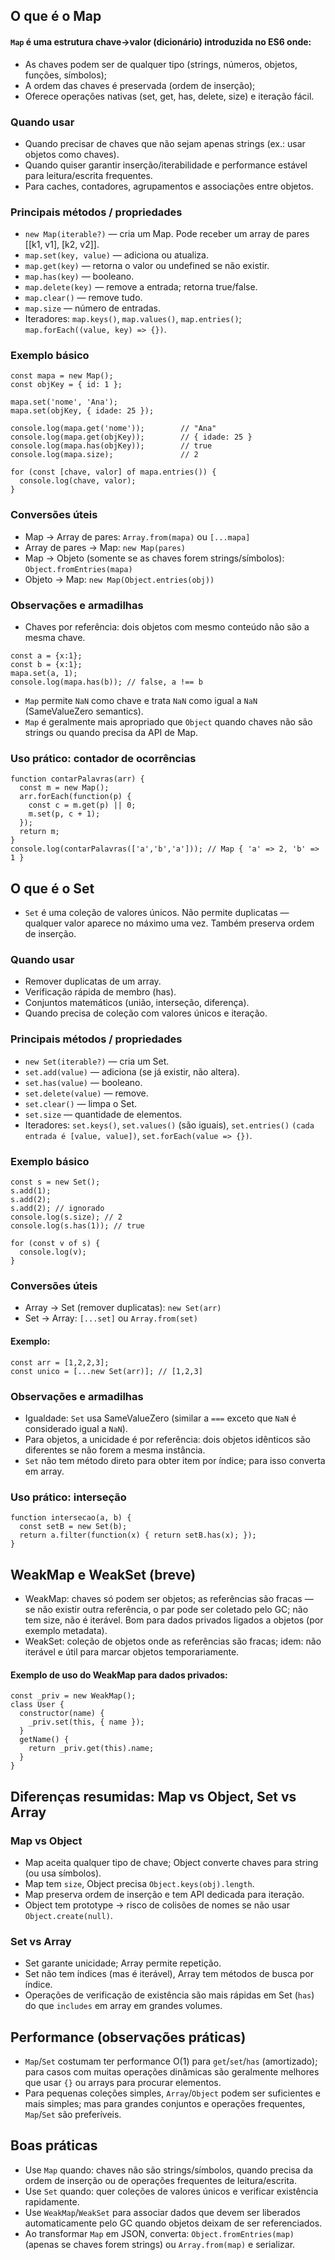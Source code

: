 ## O que é o Map
#### ``Map`` é uma estrutura chave→valor (dicionário) introduzida no ES6 onde:
- As chaves podem ser de qualquer tipo (strings, números, objetos, funções, símbolos);
- A ordem das chaves é preservada (ordem de inserção);
- Oferece operações nativas (set, get, has, delete, size) e iteração fácil.

### Quando usar
- Quando precisar de chaves que não sejam apenas strings (ex.: usar objetos como chaves).
- Quando quiser garantir inserção/iterabilidade e performance estável para leitura/escrita frequentes.
- Para caches, contadores, agrupamentos e associações entre objetos.

### Principais métodos / propriedades
- ``new Map(iterable?)`` — cria um Map. Pode receber um array de pares [[k1, v1], [k2, v2]].
- ``map.set(key, value)`` — adiciona ou atualiza.
- ``map.get(key)`` — retorna o valor ou undefined se não existir.
- ``map.has(key)`` — booleano.
- ``map.delete(key)`` — remove a entrada; retorna true/false.
- ``map.clear()`` — remove tudo.
- ``map.size`` — número de entradas.
- Iteradores: ``map.keys()``, ``map.values()``, ``map.entries()``; ``map.forEach((value, key) => {})``.

### Exemplo básico
```
const mapa = new Map();
const objKey = { id: 1 };

mapa.set('nome', 'Ana');
mapa.set(objKey, { idade: 25 });

console.log(mapa.get('nome'));        // "Ana"
console.log(mapa.get(objKey));        // { idade: 25 }
console.log(mapa.has(objKey));        // true
console.log(mapa.size);               // 2

for (const [chave, valor] of mapa.entries()) {
  console.log(chave, valor);
}
```

### Conversões úteis
- Map → Array de pares: ``Array.from(mapa)`` ou ``[...mapa]``
- Array de pares → Map: ``new Map(pares)``
- Map → Objeto (somente se as chaves forem strings/símbolos): ``Object.fromEntries(mapa)``
- Objeto → Map: ``new Map(Object.entries(obj))``

### Observações e armadilhas
- Chaves por referência: dois objetos com mesmo conteúdo não são a mesma chave.
```
const a = {x:1};
const b = {x:1};
mapa.set(a, 1);
console.log(mapa.has(b)); // false, a !== b
```
- ``Map`` permite ``NaN`` como chave e trata ``NaN`` como igual a ``NaN`` (SameValueZero semantics).
- ``Map`` é geralmente mais apropriado que ``Object`` quando chaves não são strings ou quando precisa da API de Map.

### Uso prático: contador de ocorrências
```
function contarPalavras(arr) {
  const m = new Map();
  arr.forEach(function(p) {
    const c = m.get(p) || 0;
    m.set(p, c + 1);
  });
  return m;
}
console.log(contarPalavras(['a','b','a'])); // Map { 'a' => 2, 'b' => 1 }
```

## O que é o Set
- ``Set`` é uma coleção de valores únicos. Não permite duplicatas — qualquer valor aparece no máximo uma vez. Também preserva ordem de inserção.

### Quando usar
- Remover duplicatas de um array.
- Verificação rápida de membro (has).
- Conjuntos matemáticos (união, interseção, diferença).
- Quando precisa de coleção com valores únicos e iteração.

### Principais métodos / propriedades
- ``new Set(iterable?)`` — cria um Set.
- ``set.add(value)`` — adiciona (se já existir, não altera).
- ``set.has(value)`` — booleano.
- ``set.delete(value)`` — remove.
- ``set.clear()`` — limpa o Set.
- ``set.size`` — quantidade de elementos.
- Iteradores: ``set.keys()``, ``set.values()`` (são iguais), ``set.entries()`` ``(cada entrada é [value, value])``, ``set.forEach(value => {})``.

### Exemplo básico
```
const s = new Set();
s.add(1);
s.add(2);
s.add(2); // ignorado
console.log(s.size); // 2
console.log(s.has(1)); // true

for (const v of s) {
  console.log(v);
}
```

### Conversões úteis
- Array → Set (remover duplicatas): ``new Set(arr)``
- Set → Array: ``[...set]`` ou ``Array.from(set)``

#### Exemplo:
```
const arr = [1,2,2,3];
const unico = [...new Set(arr)]; // [1,2,3]
```

### Observações e armadilhas
- Igualdade: ``Set`` usa SameValueZero (similar a ``===`` exceto que ``NaN`` é considerado igual a ``NaN``).
- Para objetos, a unicidade é por referência: dois objetos idênticos são diferentes se não forem a mesma instância.
- ``Set`` não tem método direto para obter item por índice; para isso converta em array.

### Uso prático: interseção
```
function intersecao(a, b) {
  const setB = new Set(b);
  return a.filter(function(x) { return setB.has(x); });
}
```

## WeakMap e WeakSet (breve)
- WeakMap: chaves só podem ser objetos; as referências são fracas — se não existir outra referência, o par pode ser coletado pelo GC; não tem size, não é iterável. Bom para dados privados ligados a objetos (por exemplo metadata).
- WeakSet: coleção de objetos onde as referências são fracas; idem: não iterável e útil para marcar objetos temporariamente.

#### Exemplo de uso do WeakMap para dados privados:
```
const _priv = new WeakMap();
class User {
  constructor(name) {
    _priv.set(this, { name });
  }
  getName() {
    return _priv.get(this).name;
  }
}
```

## Diferenças resumidas: Map vs Object, Set vs Array
### Map vs Object
- Map aceita qualquer tipo de chave; Object converte chaves para string (ou usa símbolos).
- Map tem ``size``, Object precisa ``Object.keys(obj).length``.
- Map preserva ordem de inserção e tem API dedicada para iteração.
- Object tem prototype → risco de colisões de nomes se não usar ``Object.create(null)``.

### Set vs Array
- Set garante unicidade; Array permite repetição.
- Set não tem índices (mas é iterável), Array tem métodos de busca por índice.
- Operações de verificação de existência são mais rápidas em Set (``has``) do que ``includes`` em array em grandes volumes.

## Performance (observações práticas)
- ``Map``/``Set`` costumam ter performance O(1) para ``get``/``set``/``has`` (amortizado); para casos com muitas operações dinâmicas são geralmente melhores que usar ``{}`` ou arrays para procurar elementos.
- Para pequenas coleções simples, ``Array``/``Object`` podem ser suficientes e mais simples; mas para grandes conjuntos e operações frequentes, ``Map``/``Set`` são preferíveis.

## Boas práticas
- Use ``Map`` quando: chaves não são strings/símbolos, quando precisa da ordem de inserção ou de operações frequentes de leitura/escrita.
- Use ``Set`` quando: quer coleções de valores únicos e verificar existência rapidamente.
- Use ``WeakMap``/``WeakSet`` para associar dados que devem ser liberados automaticamente pelo GC quando objetos deixam de ser referenciados.
- Ao transformar ``Map`` em JSON, converta: ``Object.fromEntries(map)`` (apenas se chaves forem strings) ou ``Array.from(map)`` e serializar.